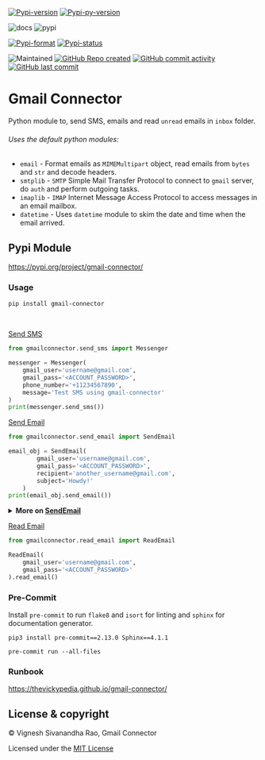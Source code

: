 [![Pypi-version](https://img.shields.io/pypi/v/gmail-connector)](https://pypi.org/project/gmail-connector)
[![Pypi-py-version](https://img.shields.io/pypi/pyversions/gmail-connector)](https://pypi.org/project/gmail-connector)

![docs](https://github.com/thevickypedia/gmail-connector/actions/workflows/docs.yml/badge.svg)
![pypi](https://github.com/thevickypedia/gmail-connector/actions/workflows/python-publish.yml/badge.svg)

[![Pypi-format](https://img.shields.io/pypi/format/gmail-connector)](https://pypi.org/project/gmail-connector/#files)
[![Pypi-status](https://img.shields.io/pypi/status/gmail-connector)](https://pypi.org/project/gmail-connector)

![Maintained](https://img.shields.io/maintenance/yes/2021)
[![GitHub Repo created](https://img.shields.io/date/1599432310)](https://api.github.com/repos/thevickypedia/gmail-connector)
[![GitHub commit activity](https://img.shields.io/github/commit-activity/y/thevickypedia/gmail-connector)](https://api.github.com/repos/thevickypedia/gmail-connector)
[![GitHub last commit](https://img.shields.io/github/last-commit/thevickypedia/gmail-connector)](https://api.github.com/repos/thevickypedia/gmail-connector)

# Gmail Connector
Python module to, send SMS, emails and read `unread` emails in `inbox` folder.

###### Uses the default python modules:
- `email` - Format emails as `MIMEMultipart` object, read emails from `bytes` and `str` and decode headers.
- `smtplib` - `SMTP` Simple Mail Transfer Protocol to connect to `gmail` server, do `auth` and perform outgoing tasks.
- `imaplib` - `IMAP` Internet Message Access Protocol to access messages in an email mailbox.
- `datetime` - Uses `datetime` module to skim the date and time when the email arrived.

## Pypi Module
https://pypi.org/project/gmail-connector/

### Usage
`pip install gmail-connector`

<br>

[Send SMS](https://github.com/thevickypedia/gmail-connector/blob/master/gmailconnector/send_sms.py)
```python
from gmailconnector.send_sms import Messenger

messenger = Messenger(
    gmail_user='username@gmail.com',
    gmail_pass='<ACCOUNT_PASSWORD>',
    phone_number='+11234567890',
    message='Test SMS using gmail-connector'
)
print(messenger.send_sms())
```

[Send Email](https://github.com/thevickypedia/gmail-connector/blob/master/gmailconnector/send_email.py)
```python
from gmailconnector.send_email import SendEmail

email_obj = SendEmail(
        gmail_user='username@gmail.com',
        gmail_pass='<ACCOUNT_PASSWORD>',
        recipient='another_username@gmail.com',
        subject='Howdy!'
    )
print(email_obj.send_email())
```
<details>
<summary><strong>More on <a href="https://github.com/thevickypedia/gmail-connector/blob/master/gmailconnector/send_email.py">SendEmail</a></strong></summary>

###### Additional args:
- **body:** Body of the email. Defaults to blank.
- **attachment:** Filename that has to be attached.
- **cc:** Email address of the recipient to whom the email has to be CC'd.
- **bcc:** Email address of the recipient to whom the email has to be BCC'd.

> Note: To send email to more than one recipient, wrap `recipient`/`cc`/`bcc` in a list.
>
> `recipient=['username1@gmail.com', 'username2@gmail.com']`
</details>

[Read Email](https://github.com/thevickypedia/gmail-connector/blob/master/gmailconnector/read_email.py)
```python
from gmailconnector.read_email import ReadEmail

ReadEmail(
    gmail_user='username@gmail.com',
    gmail_pass='<ACCOUNT_PASSWORD>'
).read_email()
```

### Pre-Commit
Install `pre-commit` to run `flake8` and `isort` for linting and `sphinx` for documentation generator.

`pip3 install pre-commit==2.13.0 Sphinx==4.1.1`

`pre-commit run --all-files`

### Runbook
https://thevickypedia.github.io/gmail-connector/

## License & copyright

&copy; Vignesh Sivanandha Rao, Gmail Connector

Licensed under the [MIT License](https://github.com/thevickypedia/gmail-connector/blob/master/LICENSE)
